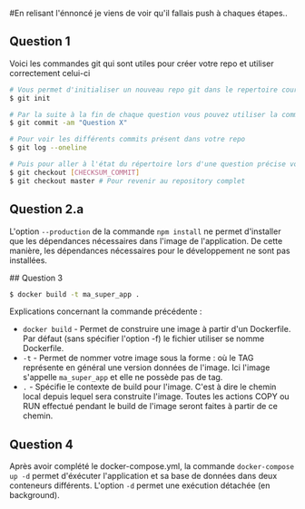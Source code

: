 #En relisant l'énnoncé je viens de voir qu'il fallais push à chaques étapes..

## Question 1

Voici les commandes git qui sont utiles pour créer votre repo et utiliser correctement celui-ci

```bash
# Vous permet d'initialiser un nouveau repo git dans le repertoire courant
$ git init

# Par la suite à la fin de chaque question vous pouvez utiliser la commande suivante (depuis la racine de votre dépôt git)
$ git commit -am "Question X"

# Pour voir les différents commits présent dans votre repo
$ git log --oneline

# Puis pour aller à l'état du répertoire lors d'une question précise vous pouvez utiliser
$ git checkout [CHECKSUM_COMMIT]
$ git checkout master # Pour revenir au repository complet
```

## Question 2.a

L'option `--production` de la commande `npm install` ne permet d'installer que les dépendances nécessaires dans l'image de l'application. De cette manière, les dépendances nécessaires pour le développement ne sont pas installées.

## Question 3

```bash
$ docker build -t ma_super_app .
```

Explications concernant la commande précédente :
- `docker build` - Permet de construire une image à partir d'un Dockerfile. Par défaut (sans spécifier l'option -f) le fichier utiliser se nomme Dockerfile.
- `-t` - Permet de nommer votre image sous la forme <IMAGE>:<TAG> où le TAG représente en général une version données de l'image. Ici l'image s'appelle `ma_super_app` et elle ne possède pas de tag.
- `.` - Spécifie le contexte de build pour l'image. C'est à dire le chemin local depuis lequel sera construite l'image. Toutes les actions COPY ou RUN effectué pendant le build de l'image seront faites à partir de ce chemin.

## Question 4

Après avoir complété le docker-compose.yml, la commande `docker-compose up -d` permet d'éxécuter l'application et sa base de données dans deux conteneurs différents. L'option `-d` permet une exécution détachée (en background). 